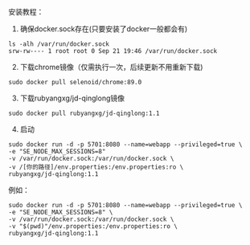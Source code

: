 安装教程：
1. 确保docker.sock存在(只要安装了docker一般都会有)
```
ls -alh /var/run/docker.sock
srw-rw---- 1 root root 0 Sep 21 19:46 /var/run/docker.sock
```
2. 下载chrome镜像（仅需执行一次，后续更新不用重新下载)
```
sudo docker pull selenoid/chrome:89.0
```
3. 下载rubyangxg/jd-qinglong镜像
```
sudo docker pull rubyangxg/jd-qinglong:1.1
```
4. 启动
```
sudo docker run -d -p 5701:8080 --name=webapp --privileged=true \ 
-e "SE_NODE_MAX_SESSIONS=8" 
-v /var/run/docker.sock:/var/run/docker.sock \ 
-v /[你的路径]/env.properties:/env.properties:ro \ 
rubyangxg/jd-qinglong:1.1
```
例如：
```
sudo docker run -d -p 5701:8080 --name=webapp --privileged=true \
-e "SE_NODE_MAX_SESSIONS=8" \
-v /var/run/docker.sock:/var/run/docker.sock \
-v "$(pwd)"/env.properties:/env.properties:ro \
rubyangxg/jd-qinglong:1.1
```